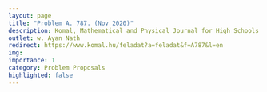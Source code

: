 ```yaml
---
layout: page
title: "Problem A. 787. (Nov 2020)"
description: Komal, Mathematical and Physical Journal for High Schools
outlet: w. Ayan Nath
redirect: https://www.komal.hu/feladat?a=feladat&f=A787&l=en
img:  
importance: 1
category: Problem Proposals
highlighted: false
---
```

